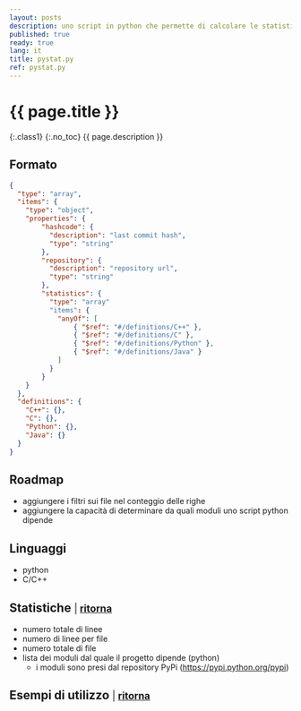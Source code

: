 ```yaml
---
layout: posts
description: uno script in python che permette di calcolare le statistiche di una lista di repository.
published: true
ready: true
lang: it
title: pystat.py
ref: pystat.py
---
```


# {{ page.title }}
{:.class1}
{:.no_toc}
{{ page.description }}

## Formato

```json
{
  "type": "array",
  "items": {
    "type": "object",
    "properties": {
        "hashcode": {
          "description": "last commit hash",
          "type": "string"
        },
        "repository": {
          "description": "repository url",
          "type": "string"
        },
        "statistics": {
          "type": "array"
          "items": {
            "anyOf": [
                { "$ref": "#/definitions/C++" },
                { "$ref": "#/definitions/C" },
                { "$ref": "#/definitions/Python" },
                { "$ref": "#/definitions/Java" }
            ]
          }
        }
    }
  },
  "definitions": {
    "C++": {},
    "C": {},
    "Python": {},
    "Java": {}
  }
}
```

## Roadmap

- aggiungere i filtri sui file nel conteggio delle righe
- aggiungere la capacità di determinare da quali moduli uno script python dipende

## Linguaggi

- python
- C/C++

## Statistiche <small style="color: #777;" style="margin-top: 0;"> | <a href="#{{title_ref}}"> ritorna </a></small>

- numero totale di linee
- numero di linee per file
- numero totale di file
- lista dei moduli dal quale il progetto dipende (python)
  - i moduli sono presi dal repository PyPi (https://pypi.python.org/pypi)

## Esempi di utilizzo <small style="color: #777;" style="margin-top: 0;"> | <a href="#{{title_ref}}"> ritorna </a></small>
